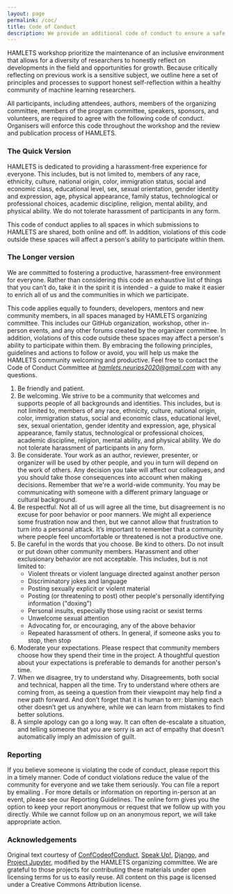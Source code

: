 ```yaml
---
layout: page
permalink: /coc/
title: Code of Conduct
description: We provide an additional code of conduct to ensure a safe environment to reflect on ML research.
---
```


HAMLETS workshop  prioritize the maintenance of an inclusive environment that allows for a diversity of researchers to honestly reflect on developments in the field and opportunities for growth.  Because critically reflecting on previous work is a sensitive subject, we outline here a set of principles and processes to support honest self-reflection within a healthy community of machine learning researchers.

All participants, including attendees, authors, members of the organizing committee, members of the program committee, speakers, sponsors, and volunteers, are required to agree with the following code of conduct. Organisers will enforce this code throughout the workshop and the review and publication process of HAMLETS. 

### The Quick Version

HAMLETS is dedicated to providing a harassment-free experience for everyone. This  includes, but is not limited to, members of any race, ethnicity, culture, national origin, color, immigration status, social and economic class, educational level, sex, sexual orientation, gender identity and expression, age, physical appearance, family status, technological or professional choices, academic discipline, religion, mental ability, and physical ability. We do not tolerate harassment of participants in any form. 

This code of conduct applies to all spaces in which submissions to HAMLETS are shared, both online and off.  In addition, violations of this code outside these spaces will affect a person's ability to participate within them.

### The Longer version

We are committed to fostering a productive, harassment-free environment for everyone. Rather than considering this code an exhaustive list of things that you can’t do, take it in the spirit it is intended - a guide to make it easier to enrich all of us and the communities in which we participate.

This code applies equally to founders, developers, mentors and new community members, in all spaces managed by HAMLETS organizing committee. This includes our GitHub organization, workshop, other in-person events, and any other forums created by the organizer committee. In addition, violations of this code outside these spaces may affect a person's ability to participate within them.
By embracing the following principles, guidelines and actions to follow or avoid, you will help us make the HAMLETS community welcoming and productive. Feel free to contact the Code of Conduct Committee at *hamlets.neurips2020@gmail.com* with any questions.
1. Be friendly and patient.
2. Be welcoming. We strive to be a community that welcomes and supports people of all backgrounds and identities. This  includes, but is not limited to, members of any race, ethnicity, culture, national origin, color, immigration status, social and economic class, educational level, sex, sexual orientation, gender identity and expression, age, physical appearance, family status, technological or professional choices, academic discipline, religion, mental ability, and physical ability. We do not tolerate harassment of participants in any form. 
3. Be considerate. Your work as an author, reviewer, presenter, or organizer will be used by other people, and you in turn will depend on the work of others. Any decision you take will affect our colleagues, and you should take those consequences into account when making decisions. Remember that we're a world-wide community. You may be communicating with someone with a different primary language or cultural background.
4. Be respectful. Not all of us will agree all the time, but disagreement is no excuse for poor behavior or poor manners. We might all experience some frustration now and then, but we cannot allow that frustration to turn into a personal attack. It’s important to remember that a community where people feel uncomfortable or threatened is not a productive one.
5. Be careful in the words that you choose. Be kind to others. Do not insult or put down other community members. Harassment and other exclusionary behavior are not acceptable. This includes, but is not limited to:
    - Violent threats or violent language directed against another person
    - Discriminatory jokes and language
    - Posting sexually explicit or violent material
    - Posting (or threatening to post) other people's personally identifying information ("doxing")
    - Personal insults, especially those using racist or sexist terms
    - Unwelcome sexual attention
    - Advocating for, or encouraging, any of the above behavior
    - Repeated harassment of others. In general, if someone asks you to stop, then stop
6. Moderate your expectations. Please respect that community members choose how they spend their time in the project. A thoughtful question about your expectations is preferable to demands for another person's time.
7. When we disagree, try to understand why. Disagreements, both social and technical, happen all the time. Try to understand where others are coming from, as seeing a question from their viewpoint may help find a new path forward. And don’t forget that it is human to err: blaming each other doesn’t get us anywhere, while we can learn from mistakes to find better solutions.
8. A simple apology can go a long way. It can often de-escalate a situation, and telling someone that you are sorry is an act of empathy that doesn’t automatically imply an admission of guilt.

### Reporting

If you believe someone is violating the code of conduct, please report this in a timely manner. Code of conduct violations reduce the value of the community for everyone and we take them seriously.
You can file a report by emailing . For more details or information on reporting in-person at an event, please see our Reporting Guidelines.
The online form gives you the option to keep your report anonymous or request that we follow up with you directly. While we cannot follow up on an anonymous report, we will take appropriate action.

### Acknowledgements

Original text courtesy of [ConfCodeofConduct](https://confcodeofconduct.com/), [Speak Up!](http://web.archive.org/web/20141109123859/http://speakup.io/coc.html), [Django](https://www.djangoproject.com/conduct/), and [Project Jupyter](https://github.com/jupyter/governance/blob/master/conduct/code_of_conduct.md), modified by the HAMLETS organizing committee. We are grateful to those projects for contributing these materials under open licensing terms for us to easily reuse.
All content on this page is licensed under a Creative Commons Attribution license.
